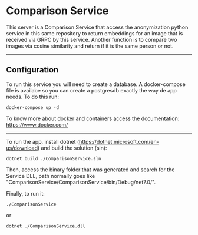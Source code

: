 # Comparison Service

This server is a Comparison Service that access the anonymization python service in this same repository to return embeddings for an image that is received via GRPC by this service.
Another function is to compare two images via cosine similarity and return if it is the same person or not.

---

## Configuration

To run this service you will need to create a database. A docker-compose file is availabe so you can create a postgresdb exactly the way de app needs. To do this run:
```shell
docker-compose up -d
```
To know more about docker and containers access the documentation: https://www.docker.com/

---

To run the app, install dotnet (https://dotnet.microsoft.com/en-us/download) and build the solution (sln):
```shell
dotnet build ./ComparisonService.sln
```
Then, access the binary folder that was generated and search for the Service DLL, path normally goes like "ComparisonService/ComparisonService/bin/Debug/net7.0/".

Finally, to run it:
```shell
./ComparisonService
```
or
```shell
dotnet ./ComparisonService.dll
```

